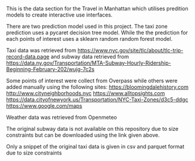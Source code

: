 This is the data section for the Travel in Manhattan  which utilises predition models to create interactive use interfaces. 

There are two prediction model used in this project. The taxi zone prediction uses a pycaret decision tree model. While the the prediction for each points of interest uses a sklearn random random forest model.

Taxi data was retrieved from https://www.nyc.gov/site/tlc/about/tlc-trip-record-data.page and subway data retrieved from https://data.ny.gov/Transportation/MTA-Subway-Hourly-Ridership-Beginning-February-202/wujg-7c2s

Some points of interest were collect from Overpass while others were added manually using the following sites: https://bloomingdalehistory.com
http://www.cityneighborhoods.nyc
https://www.alltopsights.com
https://data.cityofnewyork.us/Transportation/NYC-Taxi-Zones/d3c5-ddgc
https://www.google.com/maps

Weather data was retrieved from Openmeteo

The original subway data is not available on this repository due to size constraints but can be downloaded using the link given above.

Only a snippet of the original taxi data is given in csv and parquet format due to size constraints  

